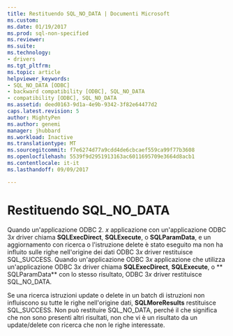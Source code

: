 ```yaml
---
title: Restituendo SQL_NO_DATA | Documenti Microsoft
ms.custom: 
ms.date: 01/19/2017
ms.prod: sql-non-specified
ms.reviewer: 
ms.suite: 
ms.technology:
- drivers
ms.tgt_pltfrm: 
ms.topic: article
helpviewer_keywords:
- SQL_NO_DATA [ODBC]
- backward compatibility [ODBC], SQL_NO_DATA
- compatibility [ODBC], SQL_NO_DATA
ms.assetid: deed0163-9d1a-4e9b-9342-3f82e64477d2
caps.latest.revision: 5
author: MightyPen
ms.author: genemi
manager: jhubbard
ms.workload: Inactive
ms.translationtype: MT
ms.sourcegitcommit: f7e6274d77a9cdd4de6cbcaef559ca99f77b3608
ms.openlocfilehash: 5539f9d2951913163ac6011695709e3664d8acb1
ms.contentlocale: it-it
ms.lasthandoff: 09/09/2017

---
```

# <a name="returning-sqlnodata"></a>Restituendo SQL_NO_DATA
Quando un'applicazione ODBC 2. *x* applicazione con un'applicazione ODBC 3*x* driver chiama **SQLExecDirect**, **SQLExecute**, o **SQLParamData**, e un aggiornamento con ricerca o l'istruzione delete è stato eseguito ma non ha influito sulle righe nell'origine dei dati ODBC 3*x* driver restituisce SQL_SUCCESS. Quando un'applicazione ODBC 3*x* applicazione che utilizza un'applicazione ODBC 3*x* driver chiama **SQLExecDirect**, **SQLExecute**, o ** SQLParamData** con lo stesso risultato, ODBC 3*x* driver restituisce SQL_NO_DATA.  
  
 Se una ricerca istruzioni update o delete in un batch di istruzioni non influiscono su tutte le righe nell'origine dati, **SQLMoreResults** restituisce SQL_SUCCESS. Non può restituire SQL_NO_DATA, perché il che significa che non sono presenti altri risultati, non che vi è un risultato da un update/delete con ricerca che non le righe interessate.

